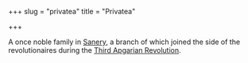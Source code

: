 +++
slug = "privatea"
title = "Privatea"

+++

A once noble family in [Sanery](@/locations/sanery.md), a branch of which joined the side of the revolutionaires during the [Third Apgarian Revolution](@/events/third-apgarian-revolution.md).
